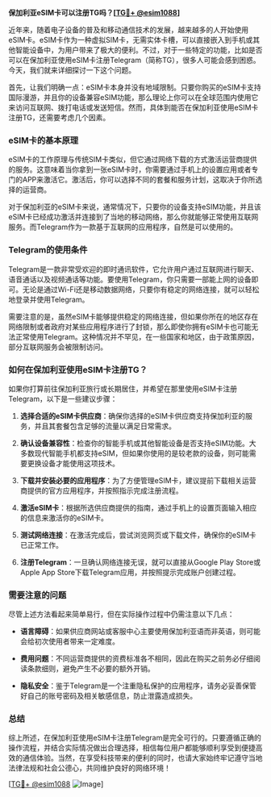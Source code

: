 **保加利亚eSIM卡可以注册TG吗？[[TG💪+ @esim1088](https://t.me/s/esim1088)]**

近年来，随着电子设备的普及和移动通信技术的发展，越来越多的人开始使用eSIM卡。eSIM卡作为一种虚拟SIM卡，无需实体卡槽，可以直接嵌入到手机或其他智能设备中，为用户带来了极大的便利。不过，对于一些特定的功能，比如是否可以在保加利亚使用eSIM卡注册Telegram（简称TG），很多人可能会感到困惑。今天，我们就来详细探讨一下这个问题。

首先，让我们明确一点：eSIM卡本身并没有地域限制。只要你购买的eSIM卡支持国际漫游，并且你的设备兼容eSIM功能，那么理论上你可以在全球范围内使用它来访问互联网、拨打电话或发送短信。然而，具体到能否在保加利亚使用eSIM卡注册TG，还需要考虑几个因素。

### eSIM卡的基本原理

eSIM卡的工作原理与传统SIM卡类似，但它通过网络下载的方式激活运营商提供的服务。这意味着当你拿到一张eSIM卡时，你需要通过手机上的设置应用或者专门的APP来激活它。激活后，你可以选择不同的套餐和服务计划，这取决于你所选择的运营商。

对于保加利亚的eSIM卡来说，通常情况下，只要你的设备支持eSIM功能，并且该eSIM卡已经成功激活并连接到了当地的移动网络，那么你就能够正常使用互联网服务。而Telegram作为一款基于互联网的应用程序，自然是可以使用的。

### Telegram的使用条件

Telegram是一款非常受欢迎的即时通讯软件，它允许用户通过互联网进行聊天、语音通话以及视频通话等功能。要使用Telegram，你只需要一部能上网的设备即可。无论是通过Wi-Fi还是移动数据网络，只要你有稳定的网络连接，就可以轻松地登录并使用Telegram。

需要注意的是，虽然eSIM卡能够提供稳定的网络连接，但如果你所在的地区存在网络限制或者政府对某些应用程序进行了封锁，那么即使你拥有eSIM卡也可能无法正常使用Telegram。这种情况并不罕见，在一些国家和地区，由于政策原因，部分互联网服务会被限制访问。

### 如何在保加利亚使用eSIM卡注册TG？

如果你打算前往保加利亚旅行或长期居住，并希望在那里使用eSIM卡注册Telegram，以下是一些建议步骤：

1. **选择合适的eSIM卡供应商**：确保你选择的eSIM卡供应商支持保加利亚的服务，并且其套餐包含足够的流量以满足日常需求。
   
2. **确认设备兼容性**：检查你的智能手机或其他智能设备是否支持eSIM功能。大多数现代智能手机都支持eSIM，但如果你使用的是较老款的设备，则可能需要更换设备才能使用这项技术。

3. **下载并安装必要的应用程序**：为了方便管理eSIM卡，建议提前下载相关运营商提供的官方应用程序，并按照指示完成注册流程。

4. **激活eSIM卡**：根据所选供应商提供的指南，通过手机上的设置页面输入相应的信息来激活你的eSIM卡。

5. **测试网络连接**：在激活完成后，尝试浏览网页或下载文件，确保你的eSIM卡已正常工作。

6. **注册Telegram**：一旦确认网络连接无误，就可以直接从Google Play Store或Apple App Store下载Telegram应用，并按照提示完成账户创建过程。

### 需要注意的问题

尽管上述方法看起来简单易行，但在实际操作过程中仍需注意以下几点：

- **语言障碍**：如果供应商网站或客服中心主要使用保加利亚语而非英语，则可能会给初次使用者带来一定难度。
  
- **费用问题**：不同运营商提供的资费标准各不相同，因此在购买之前务必仔细阅读条款细则，避免产生不必要的额外开销。

- **隐私安全**：鉴于Telegram是一个注重隐私保护的应用程序，请务必妥善保管好自己的账号密码及相关敏感信息，防止泄露造成损失。

### 总结

综上所述，在保加利亚使用eSIM卡注册Telegram是完全可行的。只要遵循正确的操作流程，并结合实际情况做出合理选择，相信每位用户都能够顺利享受到便捷高效的通信体验。当然，在享受科技带来的便利的同时，也请大家始终牢记遵守当地法律法规和社会公德心，共同维护良好的网络环境！

[[TG💪+ @esim1088](https://t.me/s/esim1088) ![Image](https://i.postimg.cc/4NQfJmqS/Snipaste-2025-05-13-00-14-12.png)]